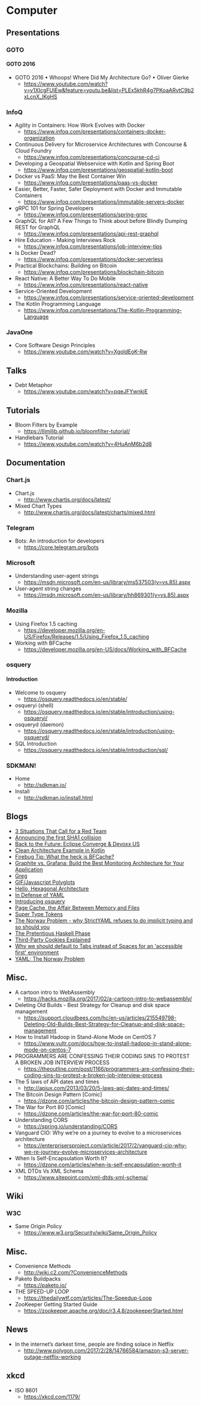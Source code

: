 # Computer
## Presentations
### GOTO
#### GOTO 2016
* GOTO 2016 • Whoops! Where Did My Architecture Go? • Oliver Gierke
  * https://www.youtube.com/watch?v=v1XIcgFUIEw&feature=youtu.be&list=PLEx5khR4g7PKoaARvtC9b2xLcnX_lKgHS

### InfoQ
* Agility in Containers: How Work Evolves with Docker
  * https://www.infoq.com/presentations/containers-docker-organization
* Continuous Delivery for Microservice Architectures with Concourse & Cloud Foundry
  * https://www.infoq.com/presentations/concourse-cd-ci
* Developing a Geospatial Webservice with Kotlin and Spring Boot
  * https://www.infoq.com/presentations/geospatial-kotlin-boot
* Docker vs PaaS: May the Best Container Win
  * https://www.infoq.com/presentations/paas-vs-docker
* Easier, Better, Faster, Safer Deployment with Docker and Immutable Containers
  * https://www.infoq.com/presentations/immutable-servers-docker
* gRPC 101 for Spring Developers
  * https://www.infoq.com/presentations/spring-grpc
* GraphQL for All? A Few Things to Think about before Blindly Dumping REST for GraphQL
  * https://www.infoq.com/presentations/api-rest-graphql
* Hire Education - Making Interviews Rock
  * https://www.infoq.com/presentations/job-interview-tips
* Is Docker Dead?
  * https://www.infoq.com/presentations/docker-serverless
* Practical Blockchains: Building on Bitcoin
  * https://www.infoq.com/presentations/blockchain-bitcoin
* React Native: A Better Way To Do Mobile
  * https://www.infoq.com/presentations/react-native
* Service-Oriented Development
  * https://www.infoq.com/presentations/service-oriented-development
* The Kotlin Programming Language
  * https://www.infoq.com/presentations/The-Kotlin-Programming-Language

### JavaOne
* Core Software Design Principles
  * https://www.youtube.com/watch?v=XgoldEoK-Rw

## Talks
* Debt Metaphor
  * https://www.youtube.com/watch?v=pqeJFYwnkjE

## Tutorials
* Bloom Filters by Example
  * https://llimllib.github.io/bloomfilter-tutorial/
* Handlebars Tutorial
  * https://www.youtube.com/watch?v=4HuAnM6b2d8

## Documentation
### Chart.js
* Chart.js
  * http://www.chartjs.org/docs/latest/
* Mixed Chart Types
  * http://www.chartjs.org/docs/latest/charts/mixed.html

### Telegram
* Bots: An introduction for developers
  * https://core.telegram.org/bots

### Microsoft
* Understanding user-agent strings
  * https://msdn.microsoft.com/en-us/library/ms537503(v=vs.85).aspx
* User-agent string changes
  * https://msdn.microsoft.com/en-us/library/hh869301(v=vs.85).aspx

### Mozilla
* Using Firefox 1.5 caching
  * https://developer.mozilla.org/en-US/Firefox/Releases/1.5/Using_Firefox_1.5_caching
* Working with BFCache
  * https://developer.mozilla.org/en-US/docs/Working_with_BFCache

### osquery
#### Introduction
* Welcome to osquery
  * https://osquery.readthedocs.io/en/stable/
* osqueryi (shell)
  * https://osquery.readthedocs.io/en/stable/introduction/using-osqueryi/
* osqueryd (daemon)
  * https://osquery.readthedocs.io/en/stable/introduction/using-osqueryd/
* SQL Introduction
  * https://osquery.readthedocs.io/en/stable/introduction/sql/

### SDKMAN!
* Home
  * http://sdkman.io/
* Install
  * http://sdkman.io/install.html

## Blogs
* [3 Situations That Call for a Red Team](http://www.huffingtonpost.com/lisa-earle-mcleod/three-situations-that-cal_b_3974886.html)
* [Announcing the first SHA1 collision](https://security.googleblog.com/2017/02/announcing-first-sha1-collision.html)
* [Back to the Future: Eclipse Converge & Devoxx US](http://melb.enix.org/general/back-to-the-future-eclipse-converge-devoxx-us/)
* [Clean Architecture Example in Kotlin](https://hackernoon.com/clean-architecture-example-in-kotlin-9f23169219be)
* [Firebug Tip: What the heck is BFCache?](http://www.softwareishard.com/blog/firebug/firebug-tip-what-the-heck-is-bfcache/)
* [Graphite vs. Grafana: Build the Best Monitoring Architecture for Your Application](http://blog.takipi.com/graphite-vs-grafana-build-the-best-monitoring-architecture-for-your-application/)
* [Greg](http://blog.samaltman.com/greg)
* [GIF/Javascript Polyglots](http://www.thinkfu.com/blog/gifjavascript-polyglots)
* [Hello, Hexagonal Architecture](https://dzone.com/articles/hello-hexagonal-architecture-1)
* [In Defense of YAML](https://blog.atomist.com/in-defense-of-yaml/)
* [Introducing osquery](https://code.facebook.com/posts/844436395567983/introducing-osquery/)
* [Page Cache, the Affair Between Memory and Files](http://duartes.org/gustavo/blog/post/page-cache-the-affair-between-memory-and-files/)
* [Super Type Tokens](http://gafter.blogspot.kr/2006/12/super-type-tokens.html)
* [The Norway Problem - why StrictYAML refuses to do implicit typing and so should you](https://hitchdev.com/strictyaml/why/implicit-typing-removed/)
* [The Pretentious Haskell Phase](http://www.virtuouscode.com/2017/04/04/the-pretentious-haskell-phase/)
* [Third-Party Cookies Explained](http://www.ravelrumba.com/blog/third-party-cookies/)
* [Why we should default to Tabs instead of Spaces for an 'accessible first' environment](https://dev.to/alexandersandberg/why-we-should-default-to-tabs-instead-of-spaces-for-an-accessible-first-environment-101f)
* [YAML: The Norway Problem](https://www.bram.us/2022/01/11/yaml-the-norway-problem/)

## Misc.
* A cartoon intro to WebAssembly
  * https://hacks.mozilla.org/2017/02/a-cartoon-intro-to-webassembly/
* Deleting Old Builds - Best Strategy for Cleanup and disk space management
  * https://support.cloudbees.com/hc/en-us/articles/215549798-Deleting-Old-Builds-Best-Strategy-for-Cleanup-and-disk-space-management
* How to Install Hadoop in Stand-Alone Mode on CentOS 7
  * https://www.vultr.com/docs/how-to-install-hadoop-in-stand-alone-mode-on-centos-7
* PROGRAMMERS ARE CONFESSING THEIR CODING SINS TO PROTEST A BROKEN JOB INTERVIEW PROCESS
  * https://theoutline.com/post/1166/programmers-are-confessing-their-coding-sins-to-protest-a-broken-job-interview-process
* The 5 laws of API dates and times
  * http://apiux.com/2013/03/20/5-laws-api-dates-and-times/
* The Bitcoin Design Pattern [Comic]
  * https://dzone.com/articles/the-bitcoin-design-pattern-comic
* The War for Port 80 [Comic]
  * https://dzone.com/articles/the-war-for-port-80-comic
* Understanding CORS
  * https://spring.io/understanding/CORS
* Vanguard CIO: Why we’re on a journey to evolve to a microservices architecture
  * https://enterprisersproject.com/article/2017/2/vanguard-cio-why-we-re-journey-evolve-microservices-architecture
* When Is Self-Encapsulation Worth It?
  * https://dzone.com/articles/when-is-self-encapsulation-worth-it
* XML DTDs Vs XML Schema
  * https://www.sitepoint.com/xml-dtds-xml-schema/

## Wiki
### W3C
* Same Origin Policy
  * https://www.w3.org/Security/wiki/Same_Origin_Policy

## Misc.
* Convenience Methods
  * http://wiki.c2.com/?ConvenienceMethods
* Paketo Buildpacks
  * https://paketo.io/
* THE SPEED-UP LOOP
  * https://thedailywtf.com/articles/The-Speedup-Loop
* ZooKeeper Getting Started Guide
  * https://zookeeper.apache.org/doc/r3.4.8/zookeeperStarted.html

## News
* In the internet’s darkest time, people are finding solace in Netflix
  * http://www.polygon.com/2017/2/28/14766584/amazon-s3-server-outage-netflix-working

## xkcd
* ISO 8601
  * https://xkcd.com/1179/
